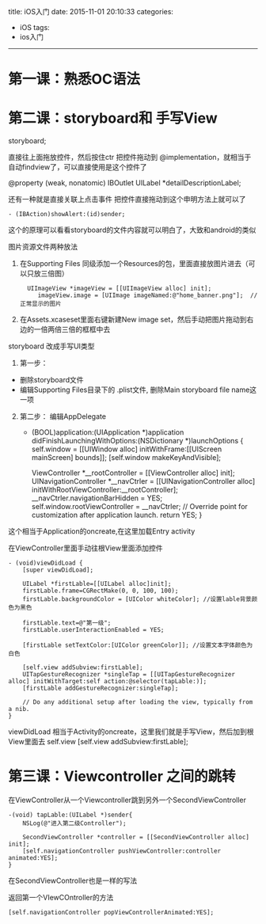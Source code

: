 title: iOS入门
date: 2015-11-01 20:10:33
categories:
- iOS
tags:
- ios入门

---



# 第一课：熟悉OC语法

# 第二课：storyboard和 手写View

storyboard;

直接往上面拖放控件，然后按住ctr  把控件拖动到   @implementation，就相当于自动findview了，可以直接使用是这个控件了  

   @property (weak, nonatomic) IBOutlet UILabel *detailDescriptionLabel;


还有一种就是直接关联上点击事件
把控件直接拖动到这个申明方法上就可以了


    - (IBAction)showAlert:(id)sender;

这个的原理可以看看storyboard的文件内容就可以明白了，大致和android的类似



图片资源文件两种放法
1. 在Supporting  Files 同级添加一个Resources的包，里面直接放图片进去（可以只放三倍图）   

         UIImageView *imageView = [[UIImageView alloc] init];
            imageView.image = [UIImage imageNamed:@"home_banner.png"];	// 正常显示的图片
            
2. 在Assets.xcaseset里面右键新建New image set，然后手动把图片拖动到右边的一倍两倍三倍的框框中去 




storyboard  改成手写UI类型  

1. 第一步： 
- 删除storyboard文件  
- 编辑Supporting Files目录下的 .plist文件,
删除Main storyboard  file name这一项
2. 第二步：
    编辑AppDelegate

    
    - (BOOL)application:(UIApplication *)application didFinishLaunchingWithOptions:(NSDictionary *)launchOptions {
        self.window = [[UIWindow alloc] initWithFrame:[[UIScreen mainScreen] bounds]];
        [self.window makeKeyAndVisible];
        
        ViewController *__rootController = [[ViewController alloc] init];
        UINavigationController *__navCtrler = [[UINavigationController alloc] initWithRootViewController:__rootController];
        __navCtrler.navigationBarHidden = YES;
        self.window.rootViewController = __navCtrler;
      // Override point for customization after application launch.
        return YES;
    }


这个相当于Application的oncreate,在这里加载Entry activity


在ViewController里面手动往根View里面添加控件

    - (void)viewDidLoad {
        [super viewDidLoad];
        
        UILabel *firstLable=[[UILabel alloc]init];
        firstLable.frame=CGRectMake(0, 0, 100, 100);
        firstLable.backgroundColor = [UIColor whiteColor]; //设置lable背景颜色为黑色
    
        firstLable.text=@"第一级";
        firstLable.userInteractionEnabled = YES;
    
        [firstLable setTextColor:[UIColor greenColor]]; //设置文本字体颜色为白色
    
        [self.view addSubview:firstLable];
        UITapGestureRecognizer *singleTap = [[UITapGestureRecognizer alloc] initWithTarget:self action:@selector(tapLable:)];
        [firstLable addGestureRecognizer:singleTap];
        
        // Do any additional setup after loading the view, typically from a nib.
    }


viewDidLoad 相当于Activity的oncreate，这里我们就是手写View，然后加到根View里面去 self.view
    [self.view addSubview:firstLable];



# 第三课：Viewcontroller  之间的跳转

在ViewController从一个Viewcontroller跳到另外一个SecondViewController

    -(void) tapLable:(UILabel *)sender{
        NSLog(@"进入第二级Controller");
        
        SecondViewController *controller = [[SecondViewController alloc] init];
        [self.navigationController pushViewController:controller animated:YES];
    }


在SecondViewController也是一样的写法

 返回第一个VIewCOntroller的方法

    [self.navigationController popViewControllerAnimated:YES];
